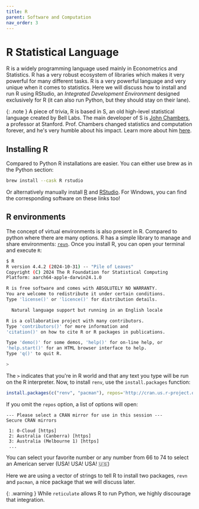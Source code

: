 ```yaml
---
title: R
parent: Software and Computation
nav_order: 3
---
```


# R Statistical Language

R is a widely programming language used mainly in Econometrics and Statistics.
R has a very robust ecosystem of libraries which makes it very powerful for
many different tasks. R is a very powerful language and very unique when it
comes to statistics. Here we will discuss how to install and run R using
RStudio, an *Integrated Development Environment* designed exclusively for R (it
can also run Python, but they should stay on their lane). 

{: .note }
A piece of trivia, R is based in S, an old high-level statistical language
created by Bell Labs. The main developer of S is [John Chambers][2], a professor at
Stanford. Prof. Chambers changed statistics and computation forever, and he's
very humble about his impact. Learn more about him [here][1]. 

## Installing R

Compared to Python R installations are easier. You can either use brew as in the Python section: 

```bash
brew install --cask R rstudio
```

Or alternatively manually install [R][3] and [RStudio][4]. For Windows, you can
find the corresponding software on these links too!

## R environments

The concept of virtual environments is also present in R. Compared to python
where there are many options. R has a simple library to manage and share
environments: [`revn`][5]. Once you install R, you can open your terminal and
execute `R`: 

```bash
$ R
R version 4.4.2 (2024-10-31) -- "Pile of Leaves"
Copyright (C) 2024 The R Foundation for Statistical Computing
Platform: aarch64-apple-darwin24.1.0

R is free software and comes with ABSOLUTELY NO WARRANTY.
You are welcome to redistribute it under certain conditions.
Type 'license()' or 'licence()' for distribution details.

  Natural language support but running in an English locale

R is a collaborative project with many contributors.
Type 'contributors()' for more information and
'citation()' on how to cite R or R packages in publications.

Type 'demo()' for some demos, 'help()' for on-line help, or
'help.start()' for an HTML browser interface to help.
Type 'q()' to quit R.

>
```

The `>` indicates that you're in R world and that any text you type will be run on the 
R interpreter. Now, to install `renv`, use the `install.packages` function: 

```R
install.packages(c("renv", "pacman"), repos='http://cran.us.r-project.org')
```

If you omit the `repos` option, a list of options will open: 

```
--- Please select a CRAN mirror for use in this session ---
Secure CRAN mirrors

 1: 0-Cloud [https]
 2: Australia (Canberra) [https]
 3: Australia (Melbourne 1) [https]
 ...
```

You can select your favorite number or any number from 66 to 74 to select an American server (USA! USA! USA! 🇺🇸) 

Here we are using a vector of strings to tell R to install two packages, `revn`
and `pacman`, a nice package that we will discuss later.





{: .warning }
While `reticulate` allows R to run Python, we highly discourage that integration. 



[1]: https://youtu.be/jk9S3RTAl38?si=SMShiAxewnt2toOZ
[2]: https://statistics.stanford.edu/people/john-chambers
[3]: https://lib.stat.cmu.edu/R/CRAN/
[4]: https://posit.co/download/rstudio-desktop/
[5]: https://posit.co/blog/renv-project-environments-for-r/
